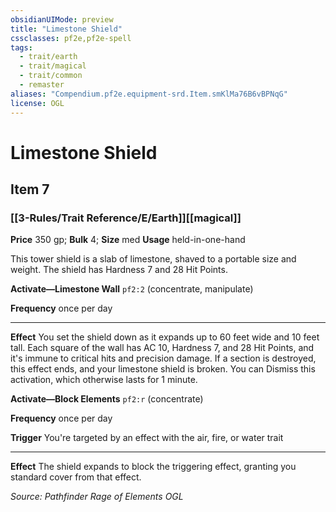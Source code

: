 ```yaml
---
obsidianUIMode: preview
title: "Limestone Shield"
cssclasses: pf2e,pf2e-spell
tags:
  - trait/earth
  - trait/magical
  - trait/common
  - remaster
aliases: "Compendium.pf2e.equipment-srd.Item.smKlMa76B6vBPNqG"
license: OGL
---
```

# Limestone Shield
## Item 7
### [[3-Rules/Trait Reference/E/Earth]][[magical]]


**Price** 350 gp; 
**Bulk** 4; **Size** med
**Usage** held-in-one-hand

This tower shield is a slab of limestone, shaved to a portable size and weight. The shield has Hardness 7 and 28 Hit Points.

**Activate—Limestone Wall** `pf2:2` (concentrate, manipulate)

**Frequency** once per day

* * *

**Effect** You set the shield down as it expands up to 60 feet wide and 10 feet tall. Each square of the wall has AC 10, Hardness 7, and 28 Hit Points, and it's immune to critical hits and precision damage. If a section is destroyed, this effect ends, and your limestone shield is broken. You can Dismiss this activation, which otherwise lasts for 1 minute.

**Activate—Block Elements** `pf2:r` (concentrate)

**Frequency** once per day

**Trigger** You're targeted by an effect with the air, fire, or water trait

* * *

**Effect** The shield expands to block the triggering effect, granting you standard cover from that effect.

*Source: Pathfinder Rage of Elements*
*OGL*